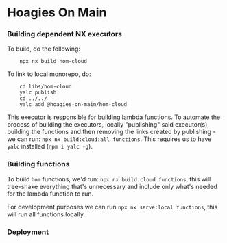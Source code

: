 # Hoagies On Main

### Building dependent NX executors

To build, do the following:

```
    npx nx build hom-cloud
```

To link to local monorepo, do:

```
    cd libs/hom-cloud
    yalc publish
    cd ../../
    yalc add @hoagies-on-main/hom-cloud
```

This executor is responsible for building lambda functions.  To automate the process
of building the executors, locally "publishing" said executor(s), building the functions and
then removing the links created by publishing - we can run: `npx nx build:cloud:all functions`.  This
requires us to have `yalc` installed (`npm i yalc -g`).

### Building functions

To build `hom` functions, we'd run: `npx nx build:cloud functions`, this will tree-shake
everything that's unnecessary and include only what's needed for the lambda function to run.

For development purposes we can run `npx nx serve:local functions`, this will run all functions
locally.

### Deployment